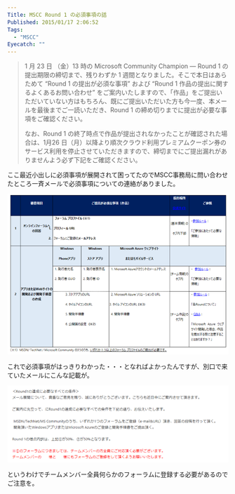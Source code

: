 ```yaml
---
Title: MSCC Round 1 の必須事項の話
Published: 2015/01/17 2:06:52
Tags:
  - "MSCC"
Eyecatch: ""
---
```

> 1 月 23 日 （金）13 時の Microsoft Community Champion ― Round 1 の提出期限の締切まで、残りわずか 1 週間となりました。そこで本日はあらためて “Round 1 の提出が必須な事項” および “Round 1 作品の提出に関するよくあるお問い合わせ” をご案内いたしますので、「作品」をご提出いただいていない方はもちろん、既にご提出いただいた方も今一度、本メールを最後までご一読いただき、Round 1 の締め切りまでに提出が必要な事項をご確認ください。
> 
>  
> 
> なお、Round 1 の終了時点で作品が提出されなかったことが確認された場合は、1月26 日（月）以降より順次クラウド利用プレミアムクーポン券のサービス利用を停止させていただきますので、締切までにご提出漏れがありませんよう必ず下記をご確認ください。

ここ最近小出しに必須事項が展開されて困ってたのでMSCC事務局に問い合わせたところ一斉メールで必須事項についての連絡がありました。  

![](20150117020317.png) 

これで必須事項がはっきりわかった・・・となればよかったんですが、別口で来ていたメールにこんな記載が。

![](20150117020423.png) 

というわけでチームメンバー全員何らかのフォーラムに登録する必要があるのでご注意を。  